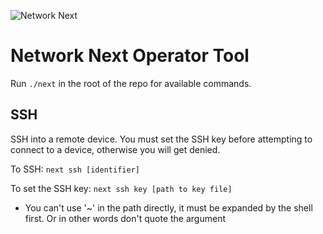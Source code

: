 ![Network Next](https://static.wixstatic.com/media/799fd4_0512b6edaeea4017a35613b4c0e9fc0b~mv2.jpg/v1/fill/w_1200,h_140,al_c,q_80,usm_0.66_1.00_0.01/networknext_logo_colour_black_RGB_tightc.jpg)

# Network Next Operator Tool

Run `./next` in the root of the repo for available commands.

## SSH

SSH into a remote device. You must set the SSH key before attempting to connect to a device, otherwise you will get denied.

To SSH: `next ssh [identifier]`

To set the SSH key: `next ssh key [path to key file]`
- You can't use '~' in the path directly, it must be expanded by the shell first. Or in other words don't quote the argument
